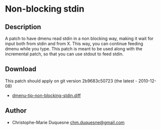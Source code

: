Non-blocking stdin
==================

Description
-----------

A patch to have dmenu read stdin in a non blocking way, making it wait for
input both from stdin and from X. This way, you can continue feeding dmenu
while you type. This patch is meant to be used along with the incremental
patch, so that you can use stdout to feed stdin.

Download
--------

This patch should apply on git version 2b9683c50723 (the latest -
2010-12-08)

* [dmenu-tip-non-blocking-stdin.diff](dmenu-tip-non-blocking-stdin.diff)

Author
------

* Christophe-Marie Duquesne <chm.duquesne@gmail.com>
